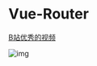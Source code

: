 # Vue-Router

[B站优秀的视频](https://www.bilibili.com/video/BV1bV411r7mg?p=3&spm_id_from=pageDriver)

![img](https://cdn.jsdelivr.net/gh/wangfei0/picgo-repository@main//img/webp-20210814193008706)

